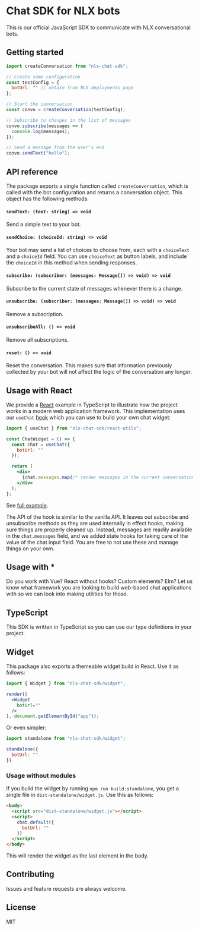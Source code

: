 # Chat SDK for NLX bots

This is our official JavaScript SDK to communicate with NLX conversational bots.

## Getting started

```js
import createConversation from "nlx-chat-sdk";

// Create some configuration
const testConfig = {
  botUrl: "" // obtain from NLX deployments page
};

// Start the conversation
const convo = createConversation(testConfig);

// Subscribe to changes in the list of messages
convo.subscribe(messages => {
  console.log(messages);
});

// Send a message from the user's end
convo.sendText("hello");
```

## API reference

The package exports a single function called `createConversation`, which is called with the bot configuration and returns a conversation object. This object has the following methods:

#### `sendText: (text: string) => void`

Send a simple text to your bot.

#### `sendChoice: (choiceId: string) => void`

Your bot may send a list of choices to choose from, each with a `choiceText` and a `choiceId` field. You can use `choiceText` as button labels, and include the `choiceId` in this method when sending responses.

#### `subscribe: (subscriber: (messages: Message[]) => void) => void`

Subscribe to the current state of messages whenever there is a change.

#### `unsubscribe: (subscriber: (messages: Message[]) => void) => void`

Remove a subscription.

#### `unsubscribeAll: () => void`

Remove all subscriptions.

#### `reset: () => void`

Reset the conversation. This makes sure that information previously collected by your bot will not affect the logic of the conversation any longer.

## Usage with React

We provide a [React](https://reactjs.org/) example in TypeScript to illustrate how the project works in a modern web application framework. This implementation uses our `useChat` [hook](https://reactjs.org/docs/hooks-intro.html) which you can use to build your own chat widget:

```jsx
import { useChat } from "nlx-chat-sdk/react-utils";

const ChatWidget = () => {
  const chat = useChat({
    botUrl: ""
  });

  return (
    <div>
      {chat.messages.map(/* render messages in the current conversation */)}
    </div>
  );
};
```

See [full example](examples/with-react.tsx).

The API of the hook is similar to the vanilla API. It leaves out subscribe and unsubscribe methods as they are used internally in effect hooks, making sure things are properly cleaned up. Instead, messages are readily available in the `chat.messages` field, and we added state hooks for taking care of the value of the chat input field. You are free to not use these and manage things on your own.

## Usage with *

Do you work with Vue? React without hooks? Custom elements? Elm? Let us know what framework you are looking to build web-based chat applications with so we can look into making utilities for those.

## TypeScript

This SDK is written in TypeScript so you can use our type definitions in your project.

## Widget

This package also exports a themeable widget build in React. Use it as follows:

```jsx
import { Widget } from "nlx-chat-sdk/widget";

render((
  <Widget
    botUrl=""
  />
), document.getElementById("app"));
```

Or even simpler:

```jsx
import standalone from "nlx-chat-sdk/widget";

standalone({
  botUrl: ""
})
```

### Usage without modules

If you build the widget by running `npm run build:standalone`, you get a single file in `dist-standalone/widget.js`. Use this as follows:

```html
<body>
  <script src="dist-standalone/widget.js"></script>
  <script>
    chat.default({
      botUrl: ""
    })
  </script>
</body>
```

This will render the widget as the last element in the body.

## Contributing

Issues and feature requests are always welcome.

## License

MIT
